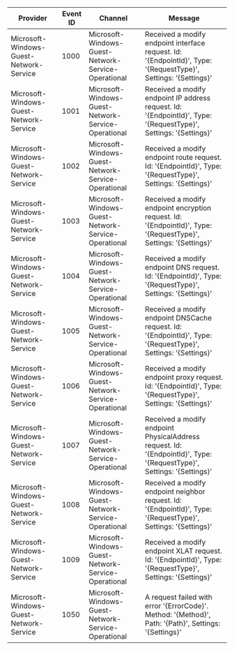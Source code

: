 Provider                                 |  Event ID  |  Channel                                              |  Message
-----------------------------------------|------------|-------------------------------------------------------|-----------------------------------------------------------------------------------------------------------------------
Microsoft-Windows-Guest-Network-Service  |  1000      |  Microsoft-Windows-Guest-Network-Service-Operational  |  Received a modify endpoint interface request. Id: '{EndpointId}', Type: '{RequestType}', Settings: '{Settings}'
Microsoft-Windows-Guest-Network-Service  |  1001      |  Microsoft-Windows-Guest-Network-Service-Operational  |  Received a modify endpoint IP address request. Id: '{EndpointId}', Type: '{RequestType}', Settings: '{Settings}'
Microsoft-Windows-Guest-Network-Service  |  1002      |  Microsoft-Windows-Guest-Network-Service-Operational  |  Received a modify endpoint route request. Id: '{EndpointId}', Type: '{RequestType}', Settings: '{Settings}'
Microsoft-Windows-Guest-Network-Service  |  1003      |  Microsoft-Windows-Guest-Network-Service-Operational  |  Received a modify endpoint encryption request. Id: '{EndpointId}', Type: '{RequestType}', Settings: '{Settings}'
Microsoft-Windows-Guest-Network-Service  |  1004      |  Microsoft-Windows-Guest-Network-Service-Operational  |  Received a modify endpoint DNS request. Id: '{EndpointId}', Type: '{RequestType}', Settings: '{Settings}'
Microsoft-Windows-Guest-Network-Service  |  1005      |  Microsoft-Windows-Guest-Network-Service-Operational  |  Received a modify endpoint DNSCache request. Id: '{EndpointId}', Type: '{RequestType}', Settings: '{Settings}'
Microsoft-Windows-Guest-Network-Service  |  1006      |  Microsoft-Windows-Guest-Network-Service-Operational  |  Received a modify endpoint proxy request. Id: '{EndpointId}', Type: '{RequestType}', Settings: '{Settings}'
Microsoft-Windows-Guest-Network-Service  |  1007      |  Microsoft-Windows-Guest-Network-Service-Operational  |  Received a modify endpoint PhysicalAddress request. Id: '{EndpointId}', Type: '{RequestType}', Settings: '{Settings}'
Microsoft-Windows-Guest-Network-Service  |  1008      |  Microsoft-Windows-Guest-Network-Service-Operational  |  Received a modify endpoint neighbor request. Id: '{EndpointId}', Type: '{RequestType}', Settings: '{Settings}'
Microsoft-Windows-Guest-Network-Service  |  1009      |  Microsoft-Windows-Guest-Network-Service-Operational  |  Received a modify endpoint XLAT request. Id: '{EndpointId}', Type: '{RequestType}', Settings: '{Settings}'
Microsoft-Windows-Guest-Network-Service  |  1050      |  Microsoft-Windows-Guest-Network-Service-Operational  |  A request failed with error '{ErrorCode}'. Method: '{Method}', Path: '{Path}', Settings: '{Settings}'